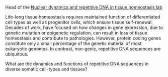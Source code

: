 Head of the <a href = "https://www.i2bc.paris-saclay.fr/nuclear-dynamics-and-repetitive-dna-in-tissue-homeostasis/" target="_blank">Nuclear dynamics and repetitive DNA
in tissue homeostasis lab</a> 

<p> Life-long tissue homeostasis requires maintained function of differentiated cell types as well as progenitor cells, which ensure tissue self-renewal. Decades of work, have focused on how changes in gene expression, due to genetic mutation or epigenetic regulation, can result in loss of tissue homeostasis and contribute to pathologies. However, protein coding genes constitute only a small percentage of the genetic material of most eukaryotic genomes. In contrast, non-genic, repetitive DNA sequences are ubiquitous.

<p> What are the dynamics and functions of repetitive DNA sequences in diverse somatic cell-types and tissues?